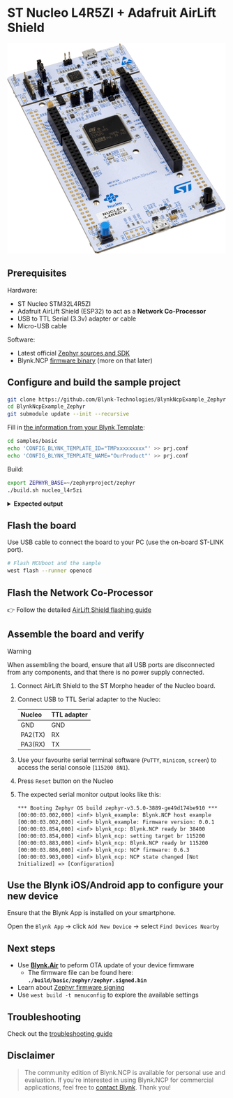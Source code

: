 
# ST Nucleo L4R5ZI + Adafruit AirLift Shield

![main board](../../images/ST-Nucleo-L4R5ZI.png)

## Prerequisites

Hardware:

- ST Nucleo STM32L4R5ZI
- Adafruit AirLift Shield (ESP32) to act as a **Network Co-Processor**
- USB to TTL Serial (3.3v) adapter or cable
- Micro-USB cable

Software:

- Latest official [Zephyr sources and SDK][zephyr_sdk]
- Blynk.NCP [firmware binary][blynk_ncp_binary] (more on that later)

## Configure and build the sample project

```sh
git clone https://github.com/Blynk-Technologies/BlynkNcpExample_Zephyr
cd BlynkNcpExample_Zephyr
git submodule update --init --recursive
```

Fill in [the information from your Blynk Template](https://bit.ly/BlynkInject):

```sh
cd samples/basic
echo 'CONFIG_BLYNK_TEMPLATE_ID="TMPxxxxxxxxx"' >> prj.conf
echo 'CONFIG_BLYNK_TEMPLATE_NAME="OurProduct"' >> prj.conf
```

Build:

```sh
export ZEPHYR_BASE=~/zephyrproject/zephyr
./build.sh nucleo_l4r5zi
```

<details><summary><b>Expected output</b></summary>

```log
...
...
[153/154] Linking C executable zephyr/zephyr.elf
Memory region         Used Size  Region Size  %age Used
           FLASH:       44812 B       252 KB     17.37%
             RAM:       17344 B       640 KB      2.65%
        IDT_LIST:          0 GB         2 KB      0.00%
Generating files from /data/_Business/BlynkNcpExample_Zephyr/samples/basic/build/basic/zephyr/zephyr.elf for board: nucleo_l4r5zi
image.py: sign the payload
image.py: sign the payload
image.py: sign the payload
image.py: sign the payload
[154/154] cd /data/_Business/BlynkNcpExample_Zephy...Zephyr/samples/basic/build/basic/zephyr/zephyr.elf
[11/16] Performing build step for 'mcuboot'
[1/266] Preparing syscall dependency handling

[4/266] Generating include/generated/version.h
-- Zephyr version: 3.5.99 (/home/vshymanskyy/zephyrproject/zephyr), build: zephyr-v3.5.0-3889-ge49d174be910
[265/266] Linking C executable zephyr/zephyr.elf
Memory region         Used Size  Region Size  %age Used
           FLASH:       28244 B       128 KB     21.55%
             RAM:       18112 B       640 KB      2.76%
        IDT_LIST:          0 GB         2 KB      0.00%
Generating files from /data/_Business/BlynkNcpExample_Zephyr/samples/basic/build/mcuboot/zephyr/zephyr.elf for board: nucleo_l4r5zi
[266/266] cd /data/_Business/BlynkNcpExample_Zephy...phyr/samples/basic/build/mcuboot/zephyr/zephyr.elf
[16/16] Completed 'mcuboot'
```

</details>

## Flash the board

Use USB cable to connect the board to your PC (use the on-board ST-LINK port).

```sh
# Flash MCUboot and the sample
west flash --runner openocd
```

## Flash the Network Co-Processor

👉 Follow the detailed [AirLift Shield flashing guide](../../flashing_ncp/Adafruit_AirLift_Shield.md)

## Assemble the board and verify

> [!WARNING]
> When assembling the board, ensure that all USB ports are disconnected from any components, and that there is no power supply connected.

1. Connect AirLift Shield to the ST Morpho header of the Nucleo board.
2. Connect USB to TTL Serial adapter to the Nucleo:

    | Nucleo    | TTL adapter
    | :---      | :---
    | GND       | GND
    | PA2(TX)   | RX
    | PA3(RX)   | TX

3. Use your favourite serial terminal software (`PuTTY`, `minicom`, `screen`) to access the serial console (`115200 8N1`).
4. Press `Reset` button on the Nucleo
5. The expected serial monitor output looks like this:

    ```log
    *** Booting Zephyr OS build zephyr-v3.5.0-3889-ge49d174be910 ***
    [00:00:03.002,000] <inf> blynk_example: Blynk.NCP host example
    [00:00:03.002,000] <inf> blynk_example: Firmware version: 0.0.1
    [00:00:03.854,000] <inf> blynk_ncp: Blynk.NCP ready br 38400
    [00:00:03.854,000] <inf> blynk_ncp: setting target br 115200
    [00:00:03.883,000] <inf> blynk_ncp: Blynk.NCP ready br 115200
    [00:00:03.886,000] <inf> blynk_ncp: NCP firmware: 0.6.3
    [00:00:03.903,000] <inf> blynk_ncp: NCP state changed [Not Initialized] => [Configuration]
    ```

## Use the Blynk iOS/Android app to configure your new device

Ensure that the Blynk App is installed on your smartphone.

Open the `Blynk App` -> click `Add New Device` -> select `Find Devices Nearby`


## Next steps

- Use [**Blynk.Air**](https://docs.blynk.io/en/blynk.console/blynk.air) to peform OTA update of your device firmware
  - The firmware file can be found here: **`./build/basic/zephyr/zephyr.signed.bin`**
- Learn about [Zephyr firmware signing](https://docs.zephyrproject.org/latest/develop/west/sign.html)
- Use `west build -t menuconfig` to explore the available settings

## Troubleshooting

Check out the [troubleshooting guide](../../Troubleshooting.md)

## Disclaimer

> The community edition of Blynk.NCP is available for personal use and evaluation.
If you're interested in using Blynk.NCP for commercial applications, feel free to [contact Blynk][blynk_sales]. Thank you!

[zephyr_sdk]: https://docs.zephyrproject.org/latest/develop/getting_started/index.html
[blynk_ncp_binary]: https://docs.blynk.io/en/blynk.ncp/supported-connectivity-modules
[blynk_sales]: https://blynk.io/en/contact-us-business

